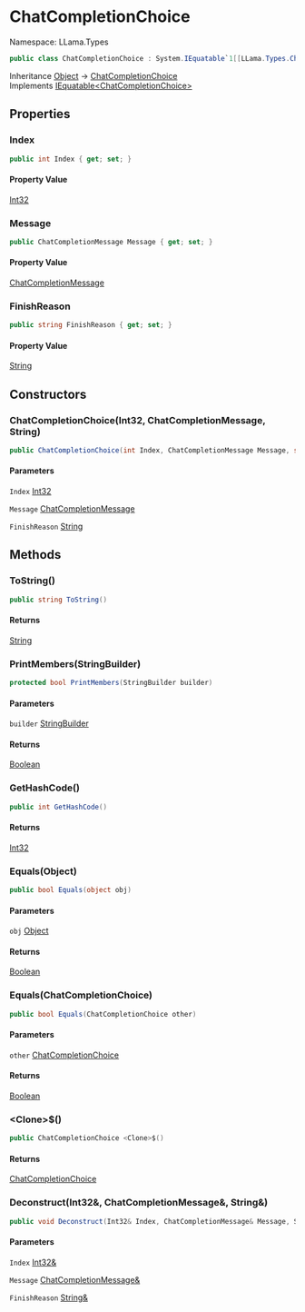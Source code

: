 # ChatCompletionChoice

Namespace: LLama.Types

```csharp
public class ChatCompletionChoice : System.IEquatable`1[[LLama.Types.ChatCompletionChoice, LLamaSharp, Version=0.2.0.0, Culture=neutral, PublicKeyToken=null]]
```

Inheritance [Object](https://docs.microsoft.com/en-us/dotnet/api/system.object) → [ChatCompletionChoice](./llama.types.chatcompletionchoice.md)<br>
Implements [IEquatable&lt;ChatCompletionChoice&gt;](https://docs.microsoft.com/en-us/dotnet/api/system.iequatable-1)

## Properties

### **Index**

```csharp
public int Index { get; set; }
```

#### Property Value

[Int32](https://docs.microsoft.com/en-us/dotnet/api/system.int32)<br>

### **Message**

```csharp
public ChatCompletionMessage Message { get; set; }
```

#### Property Value

[ChatCompletionMessage](./llama.types.chatcompletionmessage.md)<br>

### **FinishReason**

```csharp
public string FinishReason { get; set; }
```

#### Property Value

[String](https://docs.microsoft.com/en-us/dotnet/api/system.string)<br>

## Constructors

### **ChatCompletionChoice(Int32, ChatCompletionMessage, String)**

```csharp
public ChatCompletionChoice(int Index, ChatCompletionMessage Message, string FinishReason)
```

#### Parameters

`Index` [Int32](https://docs.microsoft.com/en-us/dotnet/api/system.int32)<br>

`Message` [ChatCompletionMessage](./llama.types.chatcompletionmessage.md)<br>

`FinishReason` [String](https://docs.microsoft.com/en-us/dotnet/api/system.string)<br>

## Methods

### **ToString()**

```csharp
public string ToString()
```

#### Returns

[String](https://docs.microsoft.com/en-us/dotnet/api/system.string)<br>

### **PrintMembers(StringBuilder)**

```csharp
protected bool PrintMembers(StringBuilder builder)
```

#### Parameters

`builder` [StringBuilder](https://docs.microsoft.com/en-us/dotnet/api/system.text.stringbuilder)<br>

#### Returns

[Boolean](https://docs.microsoft.com/en-us/dotnet/api/system.boolean)<br>

### **GetHashCode()**

```csharp
public int GetHashCode()
```

#### Returns

[Int32](https://docs.microsoft.com/en-us/dotnet/api/system.int32)<br>

### **Equals(Object)**

```csharp
public bool Equals(object obj)
```

#### Parameters

`obj` [Object](https://docs.microsoft.com/en-us/dotnet/api/system.object)<br>

#### Returns

[Boolean](https://docs.microsoft.com/en-us/dotnet/api/system.boolean)<br>

### **Equals(ChatCompletionChoice)**

```csharp
public bool Equals(ChatCompletionChoice other)
```

#### Parameters

`other` [ChatCompletionChoice](./llama.types.chatcompletionchoice.md)<br>

#### Returns

[Boolean](https://docs.microsoft.com/en-us/dotnet/api/system.boolean)<br>

### **&lt;Clone&gt;$()**

```csharp
public ChatCompletionChoice <Clone>$()
```

#### Returns

[ChatCompletionChoice](./llama.types.chatcompletionchoice.md)<br>

### **Deconstruct(Int32&, ChatCompletionMessage&, String&)**

```csharp
public void Deconstruct(Int32& Index, ChatCompletionMessage& Message, String& FinishReason)
```

#### Parameters

`Index` [Int32&](https://docs.microsoft.com/en-us/dotnet/api/system.int32&)<br>

`Message` [ChatCompletionMessage&](./llama.types.chatcompletionmessage&.md)<br>

`FinishReason` [String&](https://docs.microsoft.com/en-us/dotnet/api/system.string&)<br>
